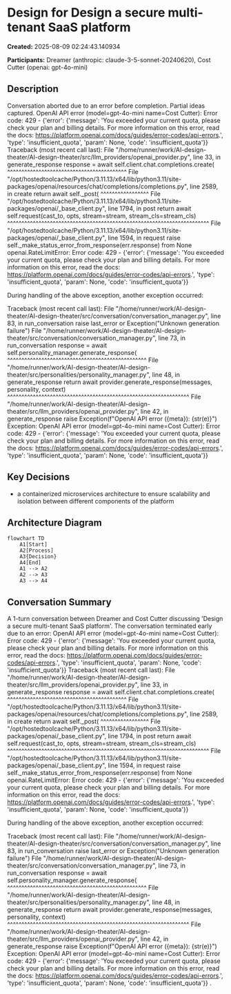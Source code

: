 # Design for Design a secure multi-tenant SaaS platform

**Created:** 2025-08-09 02:24:43.140934

**Participants:** Dreamer (anthropic: claude-3-5-sonnet-20240620), Cost Cutter (openai: gpt-4o-mini)

## Description

Conversation aborted due to an error before completion. Partial ideas captured. OpenAI API error (model=gpt-4o-mini name=Cost Cutter): Error code: 429 - {'error': {'message': 'You exceeded your current quota, please check your plan and billing details. For more information on this error, read the docs: https://platform.openai.com/docs/guides/error-codes/api-errors.', 'type': 'insufficient_quota', 'param': None, 'code': 'insufficient_quota'}}
Traceback (most recent call last):
  File "/home/runner/work/AI-design-theater/AI-design-theater/src/llm_providers/openai_provider.py", line 33, in generate_response
    response = await self.client.chat.completions.create(
               ^^^^^^^^^^^^^^^^^^^^^^^^^^^^^^^^^^^^^^^^^^
  File "/opt/hostedtoolcache/Python/3.11.13/x64/lib/python3.11/site-packages/openai/resources/chat/completions/completions.py", line 2589, in create
    return await self._post(
           ^^^^^^^^^^^^^^^^^
  File "/opt/hostedtoolcache/Python/3.11.13/x64/lib/python3.11/site-packages/openai/_base_client.py", line 1794, in post
    return await self.request(cast_to, opts, stream=stream, stream_cls=stream_cls)
           ^^^^^^^^^^^^^^^^^^^^^^^^^^^^^^^^^^^^^^^^^^^^^^^^^^^^^^^^^^^^^^^^^^^^^^^
  File "/opt/hostedtoolcache/Python/3.11.13/x64/lib/python3.11/site-packages/openai/_base_client.py", line 1594, in request
    raise self._make_status_error_from_response(err.response) from None
openai.RateLimitError: Error code: 429 - {'error': {'message': 'You exceeded your current quota, please check your plan and billing details. For more information on this error, read the docs: https://platform.openai.com/docs/guides/error-codes/api-errors.', 'type': 'insufficient_quota', 'param': None, 'code': 'insufficient_quota'}}

During handling of the above exception, another exception occurred:

Traceback (most recent call last):
  File "/home/runner/work/AI-design-theater/AI-design-theater/src/conversation/conversation_manager.py", line 83, in run_conversation
    raise last_error or Exception("Unknown generation failure")
  File "/home/runner/work/AI-design-theater/AI-design-theater/src/conversation/conversation_manager.py", line 73, in run_conversation
    response = await self.personality_manager.generate_response(
               ^^^^^^^^^^^^^^^^^^^^^^^^^^^^^^^^^^^^^^^^^^^^^^^^^
  File "/home/runner/work/AI-design-theater/AI-design-theater/src/personalities/personality_manager.py", line 48, in generate_response
    return await provider.generate_response(messages, personality, context)
           ^^^^^^^^^^^^^^^^^^^^^^^^^^^^^^^^^^^^^^^^^^^^^^^^^^^^^^^^^^^^^^^^
  File "/home/runner/work/AI-design-theater/AI-design-theater/src/llm_providers/openai_provider.py", line 42, in generate_response
    raise Exception(f"OpenAI API error ({meta}): {str(e)}")
Exception: OpenAI API error (model=gpt-4o-mini name=Cost Cutter): Error code: 429 - {'error': {'message': 'You exceeded your current quota, please check your plan and billing details. For more information on this error, read the docs: https://platform.openai.com/docs/guides/error-codes/api-errors.', 'type': 'insufficient_quota', 'param': None, 'code': 'insufficient_quota'}}


## Key Decisions

- a containerized microservices architecture to ensure scalability and isolation between different components of the platform

## Architecture Diagram

```mermaid
flowchart TD
    A1[Start]
    A2[Process]
    A3{Decision}
    A4[End]
    A1 --> A2
    A2 --> A3
    A3 --> A4

```

## Conversation Summary

A 1-turn conversation between Dreamer and Cost Cutter discussing 'Design a secure multi-tenant SaaS platform'. The conversation terminated early due to an error: OpenAI API error (model=gpt-4o-mini name=Cost Cutter): Error code: 429 - {'error': {'message': 'You exceeded your current quota, please check your plan and billing details. For more information on this error, read the docs: https://platform.openai.com/docs/guides/error-codes/api-errors.', 'type': 'insufficient_quota', 'param': None, 'code': 'insufficient_quota'}}
Traceback (most recent call last):
  File "/home/runner/work/AI-design-theater/AI-design-theater/src/llm_providers/openai_provider.py", line 33, in generate_response
    response = await self.client.chat.completions.create(
               ^^^^^^^^^^^^^^^^^^^^^^^^^^^^^^^^^^^^^^^^^^
  File "/opt/hostedtoolcache/Python/3.11.13/x64/lib/python3.11/site-packages/openai/resources/chat/completions/completions.py", line 2589, in create
    return await self._post(
           ^^^^^^^^^^^^^^^^^
  File "/opt/hostedtoolcache/Python/3.11.13/x64/lib/python3.11/site-packages/openai/_base_client.py", line 1794, in post
    return await self.request(cast_to, opts, stream=stream, stream_cls=stream_cls)
           ^^^^^^^^^^^^^^^^^^^^^^^^^^^^^^^^^^^^^^^^^^^^^^^^^^^^^^^^^^^^^^^^^^^^^^^
  File "/opt/hostedtoolcache/Python/3.11.13/x64/lib/python3.11/site-packages/openai/_base_client.py", line 1594, in request
    raise self._make_status_error_from_response(err.response) from None
openai.RateLimitError: Error code: 429 - {'error': {'message': 'You exceeded your current quota, please check your plan and billing details. For more information on this error, read the docs: https://platform.openai.com/docs/guides/error-codes/api-errors.', 'type': 'insufficient_quota', 'param': None, 'code': 'insufficient_quota'}}

During handling of the above exception, another exception occurred:

Traceback (most recent call last):
  File "/home/runner/work/AI-design-theater/AI-design-theater/src/conversation/conversation_manager.py", line 83, in run_conversation
    raise last_error or Exception("Unknown generation failure")
  File "/home/runner/work/AI-design-theater/AI-design-theater/src/conversation/conversation_manager.py", line 73, in run_conversation
    response = await self.personality_manager.generate_response(
               ^^^^^^^^^^^^^^^^^^^^^^^^^^^^^^^^^^^^^^^^^^^^^^^^^
  File "/home/runner/work/AI-design-theater/AI-design-theater/src/personalities/personality_manager.py", line 48, in generate_response
    return await provider.generate_response(messages, personality, context)
           ^^^^^^^^^^^^^^^^^^^^^^^^^^^^^^^^^^^^^^^^^^^^^^^^^^^^^^^^^^^^^^^^
  File "/home/runner/work/AI-design-theater/AI-design-theater/src/llm_providers/openai_provider.py", line 42, in generate_response
    raise Exception(f"OpenAI API error ({meta}): {str(e)}")
Exception: OpenAI API error (model=gpt-4o-mini name=Cost Cutter): Error code: 429 - {'error': {'message': 'You exceeded your current quota, please check your plan and billing details. For more information on this error, read the docs: https://platform.openai.com/docs/guides/error-codes/api-errors.', 'type': 'insufficient_quota', 'param': None, 'code': 'insufficient_quota'}}
.
